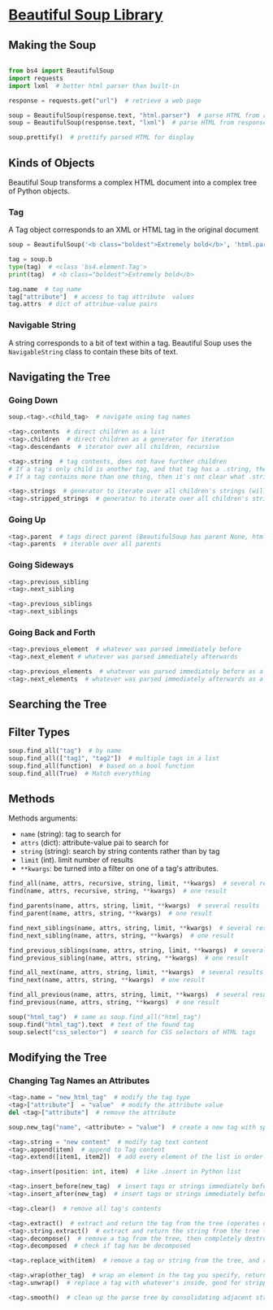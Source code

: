 # [Beautiful Soup Library](https://www.crummy.com/software/BeautifulSoup/bs4/doc/)

## Making the Soup

```py linenums="1"

from bs4 import BeautifulSoup
import requests
import lxml  # better html parser than built-in

response = requests.get("url")  # retrieve a web page

soup = BeautifulSoup(response.text, "html.parser")  # parse HTML from response w/ python default HTML parser
soup = BeautifulSoup(response.text, "lxml")  # parse HTML from response w/ lxml parser

soup.prettify()  # prettify parsed HTML for display
```

## Kinds of Objects

Beautiful Soup transforms a complex HTML document into a complex tree of Python objects.

### Tag

A Tag object corresponds to an XML or HTML tag in the original document

```py linenums="1"
soup = BeautifulSoup('<b class="boldest">Extremely bold</b>', 'html.parser')  # parse HTML/XML

tag = soup.b
type(tag)  # <class 'bs4.element.Tag'>
print(tag)  # <b class="boldest">Extremely bold</b>

tag.name  # tag name
tag["attribute"]  # access to tag attribute  values
tag.attrs  # dict of attribue-value pairs
```

### Navigable String

A string corresponds to a bit of text within a tag. Beautiful Soup uses the `NavigableString` class to contain these bits of text.

## Navigating the Tree

### Going Down

```py linenums="1"
soup.<tag>.<child_tag>  # navigate using tag names

<tag>.contents  # direct children as a list
<tag>.children  # direct children as a generator for iteration
<tag>.descendants  # iterator over all children, recursive

<tag>.string  # tag contents, does not have further children
# If a tag's only child is another tag, and that tag has a .string, then the parent tag is considered to have the same .string as its child
# If a tag contains more than one thing, then it's not clear what .string should refer to, so .string is defined to be None

<tag>.strings  # generator to iterate over all children's strings (will list white space)
<tag>.stripped_strings  # generator to iterate over all children's strings (will NOT list white space)
```

### Going Up

```py linenums="1"
<tag>.parent  # tags direct parent (BeautifulSoup has parent None, html has parent BeautifulSoup)
<tag>.parents  # iterable over all parents
```

### Going Sideways

```py linenums="1"
<tag>.previous_sibling
<tag>.next_sibling

<tag>.previous_siblings
<tag>.next_siblings
```

### Going Back and Forth

```py linenums="1"
<tag>.previous_element  # whatever was parsed immediately before
<tag>.next_element # whatever was parsed immediately afterwards

<tag>.previous_elements  # whatever was parsed immediately before as a list
<tag>.next_elements  # whatever was parsed immediately afterwards as a list
```

## Searching the Tree

## Filter Types

```py linenums="1"
soup.find_all("tag")  # by name
soup.find_all(["tag1", "tag2"])  # multiple tags in a list
soup.find_all(function)  # based on a bool function
soup.find_all(True)  # Match everything
```

## Methods

Methods arguments:

- `name` (string): tag to search for
- `attrs` (dict): attribute-value pai to search for
- `string` (string): search by string contents rather than by tag
- `limit` (int). limit number of results
- `**kwargs`: be turned into a filter on one of a tag's attributes.

```py linenums="1"
find_all(name, attrs, recursive, string, limit, **kwargs)  # several results
find(name, attrs, recursive, string, **kwargs)  # one result

find_parents(name, attrs, string, limit, **kwargs)  # several results
find_parent(name, attrs, string, **kwargs)  # one result

find_next_siblings(name, attrs, string, limit, **kwargs)  # several results
find_next_sibling(name, attrs, string, **kwargs)  # one result

find_previous_siblings(name, attrs, string, limit, **kwargs)  # several results
find_previous_sibling(name, attrs, string, **kwargs)  # one result

find_all_next(name, attrs, string, limit, **kwargs)  # several results
find_next(name, attrs, string, **kwargs)  # one result

find_all_previous(name, attrs, string, limit, **kwargs)  # several results
find_previous(name, attrs, string, **kwargs)  # one result

soup("html_tag")  # same as soup.find_all("html_tag")
soup.find("html_tag").text  # text of the found tag
soup.select("css_selector")  # search for CSS selectors of HTML tags
```

## Modifying the Tree

### Changing Tag Names an Attributes

```py linenums="1"
<tag>.name = "new_html_tag"  # modify the tag type
<tag>["attribute"]  = "value"  # modify the attribute value
del <tag>["attribute"]  # remove the attribute

soup.new_tag("name", <attribute> = "value")  # create a new tag with specified name and attributes

<tag>.string = "new content"  # modify tag text content
<tag>.append(item)  # append to Tag content
<tag>.extend([item1, item2])  # add every element of the list in order

<tag>.insert(position: int, item)  # like .insert in Python list

<tag>.insert_before(new_tag)  # insert tags or strings immediately before something else in the parse tree
<tag>.insert_after(new_tag)  # insert tags or strings immediately before something else in the parse tree

<tag>.clear()  # remove all tag's contents

<tag>.extract()  # extract and return the tag from the tree (operates on self)
<tag>.string.extract()  # extract and return the string from the tree (operates on self)
<tag>.decompose()  # remove a tag from the tree, then completely destroy it and its contents
<tag>.decomposed  # check if tag has be decomposed

<tag>.replace_with(item)  # remove a tag or string from the tree, and replaces it with the tag or string of choice

<tag>.wrap(other_tag)  # wrap an element in the tag you specify, return the new wrapper
<tag>.unwrap()  # replace a tag with whatever's inside, good for stripping out markup

<tag>.smooth()  # clean up the parse tree by consolidating adjacent strings
```
